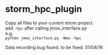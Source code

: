 # storm_hpc_plugin

Copy all files to your current strom project.  
add ``-hpc`` after calling jmoo_interface.py  
e.g.  
``python jmoo_interface.py -New -hpc``  


Data recording bug found. to be fixed.  01/04/16
